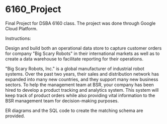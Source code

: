# 6160_Project
Final Project for DSBA 6160 class. The project was done through Google Cloud Platform. 

Instructions:

Design and build both an operational data store to capture customer orders for company "Big Scary Robots" in their international markets as well as to create a data warehouse to facilitate reporting for their operations.

"Big Scary Robots, Inc." is a global manufacturer of industrial robot systems. Over the past two years, their sales and distribution network has expanded into many new countries, and they support many new business sectors. To help the management team at BSR, your company has been hired to develop a product tracking and analytics system. This system will keep track of product orders while also providing vital information to the BSR management team for decision-making purposes.

ER diagrams and the SQL code to create the matching schema are provided.
